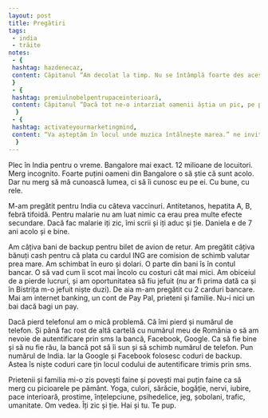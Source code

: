 ```yaml
---
layout: post
title: Pregătiri
tags: 
 - india
 - trăite
notes:
 - {
 hashtag: hazdenecaz,
 content: Căpitanul “Am decolat la timp. Nu se întâmplă foarte des acest lucru.”
 }
 - {
 hashtag: premiulnobelpentrupaceinterioară,
 content: Căpitanul “Dacă tot ne-o intarziat oamenii ăștia un pic, pe partea dreaptă puteți vedea Bucureștiul.”
  }
 - {
 hashtag: activateyourmarketingmind,
 content: “Va așteptăm în locul unde muzica întâlnește marea.” ne invită o stewardesă la Neversea înainte ca Blue Air sa aterizeze.
  }
---
```


Plec în India pentru o vreme. Bangalore mai exact. 12 milioane de locuitori. Merg incognito. Foarte puțini oameni din Bangalore o să știe că sunt acolo. Dar nu merg să mă cunoască lumea, ci să îi cunosc eu pe ei. Cu bune, cu rele. 

M-am pregătit pentru India cu câteva vaccinuri. Antitetanos, hepatita A, B, febră tifoidă. Pentru malarie nu am luat nimic ca erau prea multe efecte secundare. Dacă fac malarie iți zic, îmi scrii și iți aduc și ție. Daniela e de 7 ani acolo și e bine.

Am câțiva bani de backup pentru bilet de avion de retur. Am pregătit câțiva bănuți cash pentru că plata cu cardul ING are comision de schimb valutar prea mare. Am schimbat în euro și dolari. O parte din bani îs în contul bancar. O să vad cum îi scot mai încolo cu costuri cât mai mici.
Am obiceiul de a pierde lucruri, și am oportunitatea să fiu jefuit (nu ar fi prima dată ca și în Bistrița m-o jefuit niște duzi). De aia m-am pregătit cu 2 carduri bancare. Mai am internet banking, un cont de Pay Pal, prieteni și familie. Nu-i nici un bai dacă bagi un pay. 

Dacă pierd telefonul am o mică problemă. Că îmi pierd și numărul de telefon. Și până fac rost de altă cartelă cu numărul meu de România o să am nevoie de autentificare prin sms la bancă, Facebook, Google. Ca să fie bine și să nu fie rău, la bancă pot să îi sun și să schimb numărul de telefon. Pun numărul de India. Iar la Google și Facebook folosesc coduri de backup. Astea îs niște coduri care țin locul codului de autentificare trimis prin sms.

Prietenii și familia mi-o zis povești faine și povești mai puțin faine ca să merg cu picioarele pe pământ. Yoga, culori, sărăcie, bogăție, nervi, iubire, pace interioară, prostime, înțelepciune, psihedelice, jeg, șobolani, trafic, umanitate. Om vedea. Îți zic și ție. Hai și tu. Te pup.
